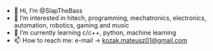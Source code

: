 - 👋 Hi, I’m @SlapTheBass
- 👀 I’m interested in hitech, programming, mechatronics, electronics, automation, robotics, gaming and music
- 🌱 I’m currently learning c/c++, python, machine learning
- 📫 How to reach me: e-mail -> kozak.mateusz01@gmail.com

<!---
SlapTheBass/SlapTheBass is a ✨ special ✨ repository because its `README.md` (this file) appears on your GitHub profile.
You can click the Preview link to take a look at your changes.
--->
